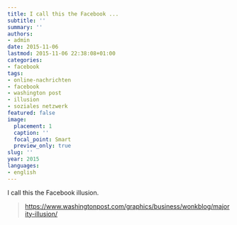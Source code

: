 ```yaml
---
title: I call this the Facebook ...
subtitle: ''
summary: ''
authors:
- admin
date: 2015-11-06
lastmod: 2015-11-06 22:38:08+01:00
categories:
- facebook
tags:
- online-nachrichten
- facebook
- washington post
- illusion
- soziales netzwerk
featured: false
image:
  placement: 1
  caption: ''
  focal_point: Smart
  preview_only: true
slug: ''
year: 2015
languages:
- english
---
```


I call this the Facebook illusion.
> https://www.washingtonpost.com/graphics/business/wonkblog/majority-illusion/